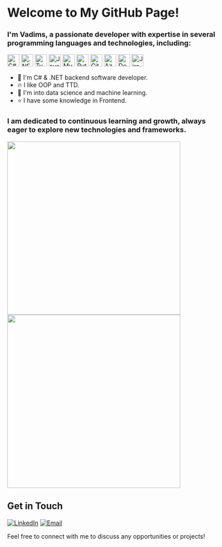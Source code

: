 # Welcome to My GitHub Page!


### I'm Vadims, a passionate developer with expertise in several programming languages and technologies, including:

[<img src="https://img.shields.io/badge/-C%23-239120?logo=c-sharp&style=for-the-badge&logoColor=white" alt="C#" height="28">](https://docs.microsoft.com/en-us/dotnet/csharp/) 
[<img src="https://img.shields.io/badge/-.NET-512BD4?logo=.net&style=for-the-badge&logoColor=white" alt=".NET" height="28">](https://dotnet.microsoft.com/) 
[<img src="https://img.shields.io/badge/-TypeScript-007ACC?logo=typescript&style=for-the-badge&logoColor=white" alt="TypeScript" height="28">](https://www.typescriptlang.org/) 
[<img src="https://img.shields.io/badge/-JavaScript-F7DF1E?logo=javascript&style=for-the-badge&logoColor=white" alt="JavaScript" height="28">](https://developer.mozilla.org/en-US/docs/Web/JavaScript) 
[<img src="https://img.shields.io/badge/-MySQL-4479A1?logo=mysql&style=for-the-badge&logoColor=white" alt="MySQL" height="28">](https://www.mysql.com/) 
[<img src="https://img.shields.io/badge/Python-3776AB?logo=python&style=for-the-badge&logoColor=white" alt="Python" height="28">](https://www.python.org/)
[<img src="https://img.shields.io/badge/-Git-F05032?logo=git&style=for-the-badge&logoColor=white" alt="Git" height="28">](https://git-scm.com/) 
[<img src="https://img.shields.io/badge/-Azure-0089D6?logo=microsoft-azure&style=for-the-badge&logoColor=white" alt="Azure" height="28">](https://azure.microsoft.com/en-us/) 
[<img src="https://img.shields.io/badge/-Docker-2496ED?logo=docker&style=for-the-badge&logoColor=white" alt="Docker" height="28">](https://www.docker.com/) 
[<img src="https://img.shields.io/badge/-Jira-0052CC?logo=jira&style=for-the-badge&logoColor=white" alt="Jira" height="28">](https://www.atlassian.com/software/jira)

- 🦾 I'm C# & .NET backend software developer.
- 🔥 I like OOP and TTD.
- 🤖 I'm into data science and machine learning.
- ⭐️ I have some knowledge in Frontend.


### I am dedicated to continuous learning and growth, always eager to explore new technologies and frameworks.

<img src="https://github-readme-stats.vercel.app/api?username=vadimsolhovojs&show_icons=true&theme=radical&bg_color=000000&title_color=4CAF50&text_color=FFFFFF&icon_color=4CAF50&custom_title=My%20GitHub%20Stats&hide_border=true" width="400">

<img src="https://github-readme-stats.vercel.app/api/top-langs/?username=vadimsolhovojs&layout=compact&theme=radical&bg_color=000000&title_color=4CAF50&text_color=FFFFFF&custom_title=My%20Top%20Languages&hide_border=true" width="400">


## Get in Touch

[![LinkedIn](https://img.shields.io/badge/-LinkedIn-0077B5?logo=linkedin&style=for-the-badge&logoColor=white)](https://www.linkedin.com/in/vadimsolhovojs/) [![Email](https://img.shields.io/badge/-Email-D14836?logo=gmail&style=for-the-badge&logoColor=white)](mailto:vadims.olhovojs@gmail.com)

Feel free to connect with me to discuss any opportunities or projects!
